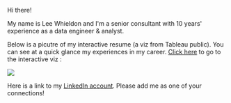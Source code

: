 Hi there!

My name is Lee Whieldon and I'm a senior consultant with 10 years' experience as a data engineer & analyst. 

Below is a picutre of my interactive resume (a viz from Tableau public). You can see at a quick glance my experiences in my career. <a href="https://public.tableau.com/profile/lee.whieldon#!/vizhome/LeeWInteractiveResume/InteractiveResume" target="_blank">Click here</a> to go to the interactive viz :

<div class='tableauPlaceholder' id='viz1599942049734' style='position: relative'><noscript><a href='#'><img alt=' ' src='https:&#47;&#47;public.tableau.com&#47;static&#47;images&#47;Le&#47;LeeWInteractiveResume&#47;InteractiveResume&#47;1_rss.png' style='border: none' /></a></noscript><object class='tableauViz'  style='display:none;'><param name='host_url' value='https%3A%2F%2Fpublic.tableau.com%2F' /> <param name='embed_code_version' value='3' /> <param name='site_root' value='' /><param name='name' value='LeeWInteractiveResume&#47;InteractiveResume' /><param name='tabs' value='no' /><param name='toolbar' value='yes' /><param name='static_image' value='https:&#47;&#47;public.tableau.com&#47;static&#47;images&#47;Le&#47;LeeWInteractiveResume&#47;InteractiveResume&#47;1.png' /> <param name='animate_transition' value='yes' /><param name='display_static_image' value='yes' /><param name='display_spinner' value='yes' /><param name='display_overlay' value='yes' /><param name='display_count' value='yes' /><param name='language' value='en' /></object></div>     

Here is a link to my <a href="https://www.linkedin.com/in/lee-whieldon-9b3a0620/">LinkedIn account</a>. Please add me as one of your connections!
